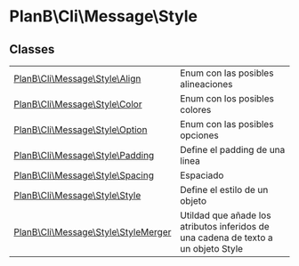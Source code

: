 
                                                                                                                                            
    
# PlanB\Cli\Message\Style



## Classes
| | |
| --- | --- |
| [PlanB\Cli\Message\Style\Align](../../../PlanB/Cli/Message/Style/Align.md) | Enum con las posibles alineaciones |
| [PlanB\Cli\Message\Style\Color](../../../PlanB/Cli/Message/Style/Color.md) | Enum con los posibles colores |
| [PlanB\Cli\Message\Style\Option](../../../PlanB/Cli/Message/Style/Option.md) | Enum con las posibles opciones |
| [PlanB\Cli\Message\Style\Padding](../../../PlanB/Cli/Message/Style/Padding.md) | Define el padding de una linea |
| [PlanB\Cli\Message\Style\Spacing](../../../PlanB/Cli/Message/Style/Spacing.md) | Espaciado |
| [PlanB\Cli\Message\Style\Style](../../../PlanB/Cli/Message/Style/Style.md) | Define el estilo de un objeto |
| [PlanB\Cli\Message\Style\StyleMerger](../../../PlanB/Cli/Message/Style/StyleMerger.md) | Utildad que añade los atributos inferidos de una cadena de texto a un objeto Style |






                                                                                                                                                                                                                                                                                                                                                                                                            
    
                                                                                                                                                                                                                                                                             
                